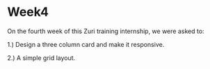 # Week4

On the fourth week of this Zuri training internship, we were asked to:

1.) Design a three column card and make it responsive.

2.) A simple grid layout.
